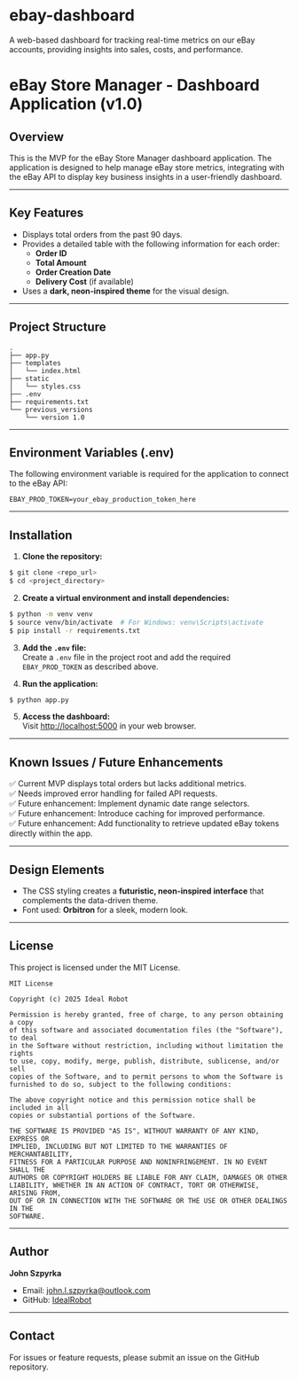 # ebay-dashboard
A web-based dashboard for tracking real-time metrics on our eBay accounts, providing insights into sales, costs, and performance.
# eBay Store Manager - Dashboard Application (v1.0)

## Overview
This is the MVP for the eBay Store Manager dashboard application. The application is designed to help manage eBay store metrics, integrating with the eBay API to display key business insights in a user-friendly dashboard.

---

## Key Features
- Displays total orders from the past 90 days.
- Provides a detailed table with the following information for each order:
  - **Order ID**
  - **Total Amount**
  - **Order Creation Date**
  - **Delivery Cost** (if available)
- Uses a **dark, neon-inspired theme** for the visual design.

---

## Project Structure
```
.
├── app.py
├── templates
│   └── index.html
├── static
│   └── styles.css
├── .env
├── requirements.txt
└── previous_versions
    └── version 1.0
```

---

## Environment Variables (.env)
The following environment variable is required for the application to connect to the eBay API:
```
EBAY_PROD_TOKEN=your_ebay_production_token_here
```

---

## Installation
1. **Clone the repository:**  
```bash
$ git clone <repo_url>
$ cd <project_directory>
```

2. **Create a virtual environment and install dependencies:**  
```bash
$ python -m venv venv
$ source venv/bin/activate  # For Windows: venv\Scripts\activate
$ pip install -r requirements.txt
```

3. **Add the `.env` file:**  
Create a `.env` file in the project root and add the required `EBAY_PROD_TOKEN` as described above.

4. **Run the application:**  
```bash
$ python app.py
```

5. **Access the dashboard:**  
Visit [http://localhost:5000](http://localhost:5000) in your web browser.

---

## Known Issues / Future Enhancements
✅ Current MVP displays total orders but lacks additional metrics.  
✅ Needs improved error handling for failed API requests.  
✅ Future enhancement: Implement dynamic date range selectors.  
✅ Future enhancement: Introduce caching for improved performance.  
✅ Future enhancement: Add functionality to retrieve updated eBay tokens directly within the app.

---

## Design Elements
- The CSS styling creates a **futuristic, neon-inspired interface** that complements the data-driven theme.
- Font used: **Orbitron** for a sleek, modern look.

---

## License
This project is licensed under the MIT License.

```
MIT License

Copyright (c) 2025 Ideal Robot

Permission is hereby granted, free of charge, to any person obtaining a copy
of this software and associated documentation files (the "Software"), to deal
in the Software without restriction, including without limitation the rights
to use, copy, modify, merge, publish, distribute, sublicense, and/or sell
copies of the Software, and to permit persons to whom the Software is
furnished to do so, subject to the following conditions:

The above copyright notice and this permission notice shall be included in all
copies or substantial portions of the Software.

THE SOFTWARE IS PROVIDED "AS IS", WITHOUT WARRANTY OF ANY KIND, EXPRESS OR
IMPLIED, INCLUDING BUT NOT LIMITED TO THE WARRANTIES OF MERCHANTABILITY,
FITNESS FOR A PARTICULAR PURPOSE AND NONINFRINGEMENT. IN NO EVENT SHALL THE
AUTHORS OR COPYRIGHT HOLDERS BE LIABLE FOR ANY CLAIM, DAMAGES OR OTHER
LIABILITY, WHETHER IN AN ACTION OF CONTRACT, TORT OR OTHERWISE, ARISING FROM,
OUT OF OR IN CONNECTION WITH THE SOFTWARE OR THE USE OR OTHER DEALINGS IN THE
SOFTWARE.
```

---

## Author
**John Szpyrka**
- Email: john.l.szpyrka@outlook.com
- GitHub: [IdealRobot](https://github.com/IdealRobot)

---

## Contact
For issues or feature requests, please submit an issue on the GitHub repository.

